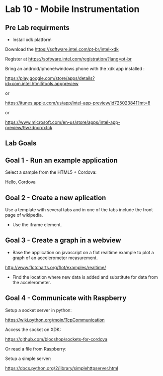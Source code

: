 # Lab 10 - Mobile Instrumentation 

## Pre Lab requirments

* Install xdk platform 

Download the https://software.intel.com/pt-br/intel-xdk

Register at https://software.intel.com/registration/?lang=pt-br

Bring an android/iphone/windows phone with the xdk app installed :

https://play.google.com/store/apps/details?id=com.intel.html5tools.apppreview

or

https://itunes.apple.com/us/app/intel-app-preview/id725023841?mt=8

or 

https://www.microsoft.com/en-us/store/apps/intel-app-preview/9wzdncrdxtck

## Lab Goals

## Goal 1 - Run an example application 

Select a sample from the HTML5 + Cordova: 

Hello, Cordova

## Goal 2 - Create a new aplication 

Use a template with several tabs and in one of the tabs include the front page of wikipedia.

* Use the iframe element.

## Goal 3 - Create a graph in a webview

* Base the application on javascript on a flot realtime example to plot a graph of an accelerometer measurement.

http://www.flotcharts.org/flot/examples/realtime/

* Find the location where new data is added and substitute for data from the accelerometer.

## Goal 4 - Communicate with Raspberry

Setup a socket server in python:

https://wiki.python.org/moin/TcpCommunication

Access the socket on XDK:

https://github.com/blocshop/sockets-for-cordova

Or read a file from Raspberry: 

Setup a simple server: 

https://docs.python.org/2/library/simplehttpserver.html




